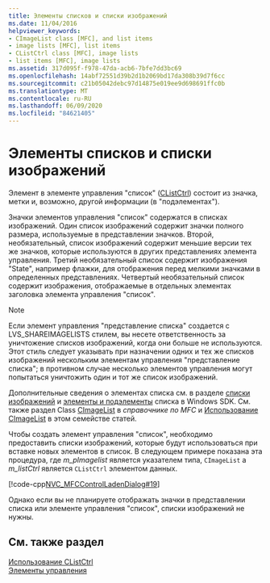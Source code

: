 ```yaml
---
title: Элементы списков и списки изображений
ms.date: 11/04/2016
helpviewer_keywords:
- CImageList class [MFC], and list items
- image lists [MFC], list items
- CListCtrl class [MFC], image lists
- list items [MFC], image lists
ms.assetid: 317d095f-f978-47da-acb6-7bfe7dd3bc69
ms.openlocfilehash: 14abf72551d39b2d1b2069bd17da308b39d7f6cc
ms.sourcegitcommit: c21b05042debc97d14875e019ee9d698691ffc0b
ms.translationtype: MT
ms.contentlocale: ru-RU
ms.lasthandoff: 06/09/2020
ms.locfileid: "84621405"
---
```

# <a name="list-items-and-image-lists"></a>Элементы списков и списки изображений

Элемент в элементе управления "список" ([CListCtrl](reference/clistctrl-class.md)) состоит из значка, метки и, возможно, другой информации (в "подэлементах").

Значки элементов управления "список" содержатся в списках изображений. Один список изображений содержит значки полного размера, используемые в представлении значков. Второй, необязательный, список изображений содержит меньшие версии тех же значков, которые используются в других представлениях элемента управления. Третий необязательный список содержит изображения "State", например флажки, для отображения перед мелкими значками в определенных представлениях. Четвертый необязательный список содержит изображения, отображаемые в отдельных элементах заголовка элемента управления "список".

> [!NOTE]
> Если элемент управления "представление списка" создается с LVS_SHAREIMAGELISTS стилем, вы несете ответственность за уничтожение списков изображений, когда они больше не используются. Этот стиль следует указывать при назначении одних и тех же списков изображений нескольким элементам управления "представление списка"; в противном случае несколько элементов управления могут попытаться уничтожить один и тот же список изображений.

Дополнительные сведения о элементах списка см. в разделе [списки изображений](/windows/win32/Controls/using-list-view-controls) и [элементы и подэлементы](/windows/win32/Controls/using-list-view-controls) списка в Windows SDK. См. также раздел Class [CImageList](reference/cimagelist-class.md) в *справочнике по MFC* и [Использование CImageList](using-cimagelist.md) в этом семействе статей.

Чтобы создать элемент управления "список", необходимо предоставить списки изображений, которые будут использоваться при вставке новых элементов в список. В следующем примере показана эта процедура, где *m_pImagelist* является указателем типа, `CImageList` а *m_listCtrl* является `CListCtrl` элементом данных.

[!code-cpp[NVC_MFCControlLadenDialog#19](codesnippet/cpp/list-items-and-image-lists_1.cpp)]

Однако если вы не планируете отображать значки в представлении списка или элементе управления "список", списки изображений не нужны.

## <a name="see-also"></a>См. также раздел

[Использование CListCtrl](using-clistctrl.md)<br/>
[Элементы управления](controls-mfc.md)

